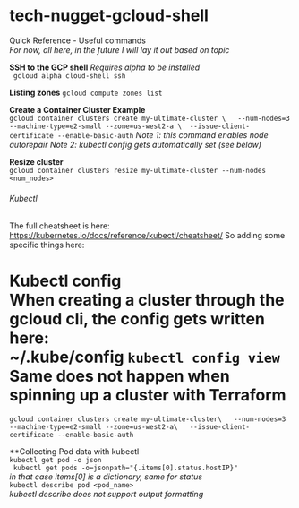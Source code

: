 # tech-nugget-gcloud-shell
Quick Reference - Useful commands <br />
_For now, all here, in the future I will lay it out based on topic_

**SSH to the GCP shell**
_Requires alpha to be installed_ <br />
` gcloud alpha cloud-shell ssh`

**Listing zones**
`gcloud compute zones list `

**Create a Container Cluster Example** <br />
`gcloud container clusters create my-ultimate-cluster \  
--num-nodes=3 --machine-type=e2-small --zone=us-west2-a \ 
--issue-client-certificate --enable-basic-auth` 
_Note 1: this command enables node autorepair_ 
_Note 2: kubectl config gets automatically set (see below)_ <br />

**Resize cluster** <br />
`gcloud container clusters resize my-ultimate-cluster --num-nodes <num_nodes>`

###### Kubectl
The full cheatsheet is here:
https://kubernetes.io/docs/reference/kubectl/cheatsheet/
So adding some specific things here:

**Kubectl config** <br />
When creating a cluster through the gcloud cli, the config gets written here: <br />
~/.kube/config
`kubectl config view`
Same does not happen when spinning up a cluster with Terraform
=======
`gcloud container clusters create my-ultimate-cluster\  
--num-nodes=3 --machine-type=e2-small --zone=us-west2-a\  
--issue-client-certificate --enable-basic-auth`

 
**Collecting Pod data with kubectl <br />
`kubectl get pod -o json` <br />
` kubectl get pods -o=jsonpath="{.items[0].status.hostIP}"` <br />
_in that case items[0] is a dictionary, same for status_ <br />
`kubectl describe pod <pod_name>` <br />
_kubectl describe does not support output formatting_ <br />


